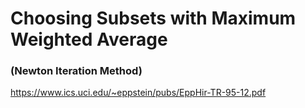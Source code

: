 # Choosing Subsets with Maximum Weighted Average
### (Newton Iteration Method)
https://www.ics.uci.edu/~eppstein/pubs/EppHir-TR-95-12.pdf  

